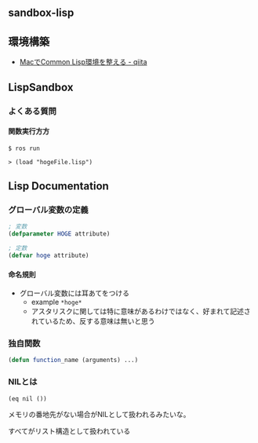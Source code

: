 ## sandbox-lisp

## 環境構築

- [MacでCommon Lisp環境を整える - qiita](https://qiita.com/komi1230/items/6956301f789870d53bf30)

## LispSandbox

### よくある質問

#### 関数実行方方

```fish
$ ros run

> (load "hogeFile.lisp")
```


## Lisp Documentation

### グローバル変数の定義

```lisp
; 変数
(defparameter HOGE attribute) 

; 定数
(defvar hoge attribute)
```
#### 命名規則

- グローバル変数には耳あてをつける
    - example `*hoge*`
    - アスタリスクに関しては特に意味があるわけではなく、好まれて記述されているため、反する意味は無いと思う

### 独自関数

```lisp
(defun function_name (arguments) ...)
```

### NILとは

`(eq nil ())`

メモリの番地先がない場合がNILとして扱われるみたいな。

すべてがリスト構造として扱われている



